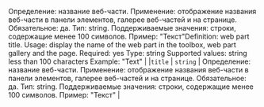 <span data-ttu-id="a9c47-p105">Определение: название веб-части. Применение: отображение названия веб-части в панели элементов, галерее веб-частей и на странице. Обязательное: да. Тип: string. Поддерживаемые значения: строки, содержащие менее 100 символов. Пример: "Текст"</span><span class="sxs-lookup"><span data-stu-id="a9c47-p105">Definition: web part title. Usage: display the name of the web part in the toolbox, web part gallery and the page. Required: yes Type: string Supported values: string less than 100 characters Example: "Text"</span></span> |
|`title`      | `string` | Определение: название веб-части. Применение: отображение названия веб-части в панели элементов, галерее веб-частей и на странице. Обязательное: да. Тип: string. Поддерживаемые значения: строки, содержащие менее 100 символов. Пример: "Текст" |







